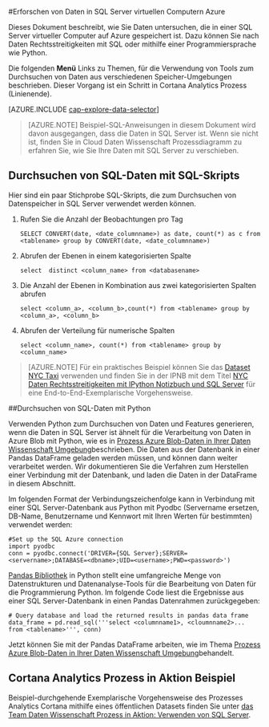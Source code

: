 <properties 
    pageTitle="Erforschen von Daten in SQL Server virtuellen Computern Azure | Microsoft Azure" 
    description="Informationen zum Durchsuchen von Daten, die in einer SQL Server virtueller Computer auf Azure gespeichert ist." 
    services="machine-learning" 
    documentationCenter="" 
    authors="bradsev" 
    manager="jhubbard" 
    editor="cgronlun" />

<tags 
    ms.service="machine-learning" 
    ms.workload="data-services" 
    ms.tgt_pltfrm="na" 
    ms.devlang="na" 
    ms.topic="article" 
    ms.date="09/13/2016" 
    ms.author="bradsev" /> 

#<a name="explore-data-in-sql-server-virtual-machine-on-azure"></a>Erforschen von Daten in SQL Server virtuellen Computern Azure


Dieses Dokument beschreibt, wie Sie Daten untersuchen, die in einer SQL Server virtueller Computer auf Azure gespeichert ist. Dazu können Sie nach Daten Rechtsstreitigkeiten mit SQL oder mithilfe einer Programmiersprache wie Python.

Die folgenden **Menü** Links zu Themen, für die Verwendung von Tools zum Durchsuchen von Daten aus verschiedenen Speicher-Umgebungen beschrieben. Dieser Vorgang ist ein Schritt in Cortana Analytics Prozess (Linienende).

[AZURE.INCLUDE [cap-explore-data-selector](../../includes/cap-explore-data-selector.md)]


> [AZURE.NOTE] Beispiel-SQL-Anweisungen in diesem Dokument wird davon ausgegangen, dass die Daten in SQL Server ist. Wenn sie nicht ist, finden Sie in Cloud Daten Wissenschaft Prozessdiagramm zu erfahren Sie, wie Sie Ihre Daten mit SQL Server zu verschieben.



## <a name="a-namesql-dataexplorationaexplore-sql-data-with-sql-scripts"></a><a name="sql-dataexploration"></a>Durchsuchen von SQL-Daten mit SQL-Skripts

Hier sind ein paar Stichprobe SQL-Skripts, die zum Durchsuchen von Datenspeicher in SQL Server verwendet werden können.

1. Rufen Sie die Anzahl der Beobachtungen pro Tag

    `SELECT CONVERT(date, <date_columnname>) as date, count(*) as c from <tablename> group by CONVERT(date, <date_columnname>)` 

2. Abrufen der Ebenen in einem kategorisierten Spalte

    `select  distinct <column_name> from <databasename>`

3. Die Anzahl der Ebenen in Kombination aus zwei kategorisierten Spalten abrufen 

    `select <column_a>, <column_b>,count(*) from <tablename> group by <column_a>, <column_b>`

4. Abrufen der Verteilung für numerische Spalten

    `select <column_name>, count(*) from <tablename> group by <column_name>`

> [AZURE.NOTE] Für ein praktisches Beispiel können Sie das [Dataset NYC Taxi](http://www.andresmh.com/nyctaxitrips/) verwenden und finden Sie in der IPNB mit dem Titel [NYC Daten Rechtsstreitigkeiten mit IPython Notizbuch und SQL Server](https://github.com/Azure/Azure-MachineLearning-DataScience/blob/master/Misc/DataScienceProcess/iPythonNotebooks/machine-Learning-data-science-process-sql-walkthrough.ipynb) für eine End-to-End-Exemplarische Vorgehensweise.

##<a name="a-namepythonaexplore-sql-data-with-python"></a><a name="python"></a>Durchsuchen von SQL-Daten mit Python

Verwenden Python zum Durchsuchen von Daten und Features generieren, wenn die Daten in SQL Server ist ähnelt für die Verarbeitung von Daten in Azure Blob mit Python, wie es in [Prozess Azure Blob-Daten in Ihrer Daten Wissenschaft Umgebung](machine-learning-data-science-process-data-blob.md)beschrieben. Die Daten aus der Datenbank in einer Pandas DataFrame geladen werden müssen, und können dann weiter verarbeitet werden. Wir dokumentieren Sie die Verfahren zum Herstellen einer Verbindung mit der Datenbank, und laden die Daten in der DataFrame in diesem Abschnitt.

Im folgenden Format der Verbindungszeichenfolge kann in Verbindung mit einer SQL Server-Datenbank aus Python mit Pyodbc (Servername ersetzen, DB-Name, Benutzername und Kennwort mit Ihren Werten für bestimmten) verwendet werden:

    #Set up the SQL Azure connection
    import pyodbc   
    conn = pyodbc.connect('DRIVER={SQL Server};SERVER=<servername>;DATABASE=<dbname>;UID=<username>;PWD=<password>')

[Pandas Bibliothek](http://pandas.pydata.org/) in Python stellt eine umfangreiche Menge von Datenstrukturen und Datenanalyse-Tools für die Bearbeitung von Daten für die Programmierung Python. Im folgende Code liest die Ergebnisse aus einer SQL Server-Datenbank in einen Pandas Datenrahmen zurückgegeben:

    # Query database and load the returned results in pandas data frame
    data_frame = pd.read_sql('''select <columnname1>, <cloumnname2>... from <tablename>''', conn)

Jetzt können Sie mit der Pandas DataFrame arbeiten, wie im Thema [Prozess Azure Blob-Daten in Ihrer Daten Wissenschaft Umgebung](machine-learning-data-science-process-data-blob.md)behandelt.

## <a name="cortana-analytics-process-in-action-example"></a>Cortana Analytics Prozess in Aktion Beispiel

Beispiel-durchgehende Exemplarische Vorgehensweise des Prozesses Analytics Cortana mithilfe eines öffentlichen Datasets finden Sie unter [das Team Daten Wissenschaft Prozess in Aktion: Verwenden von SQL Server](machine-learning-data-science-process-sql-walkthrough.md).

 
